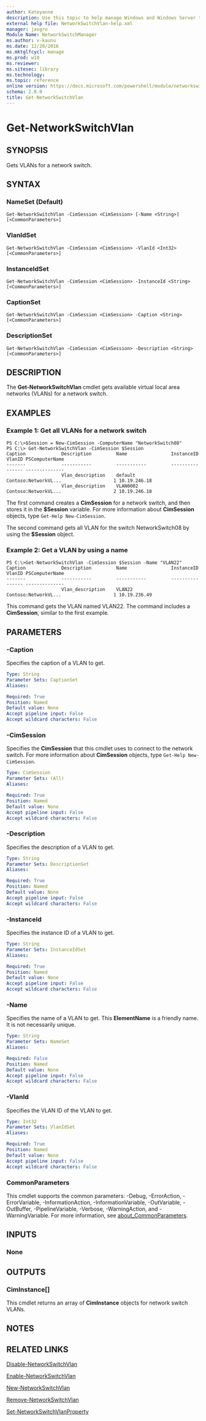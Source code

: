 ```yaml
---
author: Kateyanne
description: Use this topic to help manage Windows and Windows Server technologies with Windows PowerShell.
external help file: NetworkSwitchVlan-help.xml
manager: jasgro
Module Name: NetworkSwitchManager
ms.author: v-kaunu
ms.date: 12/20/2016
ms.mktglfcycl: manage
ms.prod: w10
ms.reviewer: 
ms.sitesec: library
ms.technology: 
ms.topic: reference
online version: https://docs.microsoft.com/powershell/module/networkswitchmanager/get-networkswitchvlan?view=windowsserver2022-ps&wt.mc_id=ps-gethelp
schema: 2.0.0
title: Get-NetworkSwitchVlan
---
```


# Get-NetworkSwitchVlan

## SYNOPSIS
Gets VLANs for a network switch.

## SYNTAX

### NameSet (Default)
```
Get-NetworkSwitchVlan -CimSession <CimSession> [-Name <String>] [<CommonParameters>]
```

### VlanIdSet
```
Get-NetworkSwitchVlan -CimSession <CimSession> -VlanId <Int32> [<CommonParameters>]
```

### InstanceIdSet
```
Get-NetworkSwitchVlan -CimSession <CimSession> -InstanceId <String> [<CommonParameters>]
```

### CaptionSet
```
Get-NetworkSwitchVlan -CimSession <CimSession> -Caption <String> [<CommonParameters>]
```

### DescriptionSet
```
Get-NetworkSwitchVlan -CimSession <CimSession> -Description <String> [<CommonParameters>]
```

## DESCRIPTION
The **Get-NetworkSwitchVlan** cmdlet gets available virtual local area networks (VLANs) for a network switch.

## EXAMPLES

### Example 1: Get all VLANs for a network switch
```
PS C:\>$Session = New-CimSession -ComputerName "NetworkSwitch08"
PS C:\> Get-NetworkSwitchVlan -CimSession $Session
Caption             Description         Name                InstanceID                       VlanID PSComputerName    
-------             -----------         -----------         ----------                       ------ --------------    
                    Vlan_description    default             Contoso:NetworkVL...                   1 10.19.246.18     
                    Vlan_description    VLAN0002            Contoso:NetworkVL...                   2 10.19.246.18
```

The first command creates a **CimSession** for a network switch, and then stores it in the **$Session** variable.
For more information about **CimSession** objects, type `Get-Help New-CimSession`.

The second command gets all VLAN for the switch NetworkSwitch08 by using the **$Session** object.

### Example 2: Get a VLAN by using a name
```
PS C:\>Get-NetworkSwitchVlan -CimSession $Session -Name "VLAN22"
Caption             Description         Name                InstanceID                       VlanID PSComputerName    
-------             -----------         -----------         ----------                       ------ --------------    
                    Vlan_description    VLAN22              Contoso:NetworkVL...                   1 10.19.236.49
```

This command gets the VLAN named VLAN22.
The command includes a **CimSession**, similar to the first example.

## PARAMETERS

### -Caption
Specifies the caption of a VLAN to get.

```yaml
Type: String
Parameter Sets: CaptionSet
Aliases: 

Required: True
Position: Named
Default value: None
Accept pipeline input: False
Accept wildcard characters: False
```

### -CimSession
Specifies the **CimSession** that this cmdlet uses to connect to the network switch.
For more information about **CimSession** objects, type `Get-Help New-CimSession`.

```yaml
Type: CimSession
Parameter Sets: (All)
Aliases: 

Required: True
Position: Named
Default value: None
Accept pipeline input: False
Accept wildcard characters: False
```

### -Description
Specifies the description of a VLAN to get.

```yaml
Type: String
Parameter Sets: DescriptionSet
Aliases: 

Required: True
Position: Named
Default value: None
Accept pipeline input: False
Accept wildcard characters: False
```

### -InstanceId
Specifies the instance ID of a VLAN to get.

```yaml
Type: String
Parameter Sets: InstanceIdSet
Aliases: 

Required: True
Position: Named
Default value: None
Accept pipeline input: False
Accept wildcard characters: False
```

### -Name
Specifies the name of a VLAN to get.
This **ElementName** is a friendly name.
It is not necessarily unique.

```yaml
Type: String
Parameter Sets: NameSet
Aliases: 

Required: False
Position: Named
Default value: None
Accept pipeline input: False
Accept wildcard characters: False
```

### -VlanId
Specifies the VLAN ID of the VLAN to get.

```yaml
Type: Int32
Parameter Sets: VlanIdSet
Aliases: 

Required: True
Position: Named
Default value: None
Accept pipeline input: False
Accept wildcard characters: False
```

### CommonParameters
This cmdlet supports the common parameters: -Debug, -ErrorAction, -ErrorVariable, -InformationAction, -InformationVariable, -OutVariable, -OutBuffer, -PipelineVariable, -Verbose, -WarningAction, and -WarningVariable. For more information, see [about_CommonParameters](https://go.microsoft.com/fwlink/?LinkID=113216).

## INPUTS

### None

## OUTPUTS

### CimInstance[]
This cmdlet returns an array of **CimInstance** objects for network switch VLANs.

## NOTES

## RELATED LINKS

[Disable-NetworkSwitchVlan](./Disable-NetworkSwitchVlan.md)

[Enable-NetworkSwitchVlan](./Enable-NetworkSwitchVlan.md)

[New-NetworkSwitchVlan](./New-NetworkSwitchVlan.md)

[Remove-NetworkSwitchVlan](./Remove-NetworkSwitchVlan.md)

[Set-NetworkSwitchVlanProperty](./Set-NetworkSwitchVlanProperty.md)

